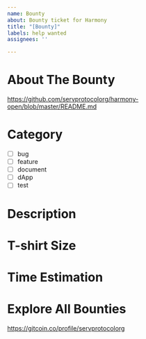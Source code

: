 ```yaml
---
name: Bounty
about: Bounty ticket for Harmony
title: "[Bounty]"
labels: help wanted
assignees: ''

---
```


# About The Bounty
https://github.com/servprotocolorg/harmony-open/blob/master/README.md

# Category
- [ ] bug
- [ ] feature
- [ ] document
- [ ] dApp
- [ ] test

# Description

# T-shirt Size
<!-- XS, S, M, L, XL, XXL -->

# Time Estimation

# Explore All Bounties
https://gitcoin.co/profile/servprotocolorg
